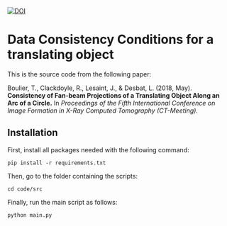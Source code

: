 
[![DOI](https://zenodo.org/badge/356943838.svg)](https://zenodo.org/badge/latestdoi/356943838)

# Data Consistency Conditions for a translating object

This is the source code from the following paper:

Boulier, T., Clackdoyle, R., Lesaint, J., & Desbat, L. (2018, May).
**Consistency of Fan-beam Projections of a Translating Object Along an Arc of a Circle.**
In *Proceedings of the Fifth International Conference on Image Formation in X-Ray Computed Tomography (CT-Meeting).*

## Installation

First, install all packages needed with the following command:

```
pip install -r requirements.txt
```

Then, go to the folder containing the scripts:
```
cd code/src
```

Finally, run the main script as follows:

```
python main.py
```
